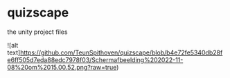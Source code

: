# quizscape

the unity project files

![alt text]https://github.com/TeunSpithoven/quizscape/blob/b4e72fe5340db28fe6ff505d7eda88edc7978f03/Schermafbeelding%202022-11-08%20om%2015.00.52.png?raw=true)
